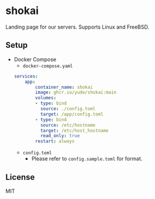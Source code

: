 # shokai

Landing page for our servers. Supports Linux and FreeBSD.

## Setup

* Docker Compose
    * `docker-compose.yaml`
    ```yaml
    services:
        app:
            container_name: shokai
            image: ghcr.io/yude/shokai:main
            volumes:
            - type: bind
              source: ./config.toml
              target: /app/config.toml
            - type: bind
              source: /etc/hostname
              target: /etc/host_hostname
              read_only: true
            restart: always
    ```
    * `config.toml`
        * Please refer to `config.sample.toml` for format.

## License
MIT
